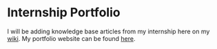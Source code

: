 # Internship Portfolio
I will be adding knowledge base articles from my internship here on my [wiki](https://github.com/mluchettii/internship-portfolio/wiki). My portfolio website can be found [here](https://ml3457.wixsite.com/mluchetti).
